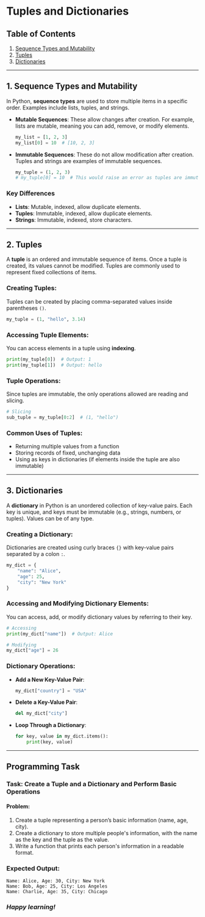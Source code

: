 #  Tuples and Dictionaries


## Table of Contents
1. [Sequence Types and Mutability](#1-sequence-types-and-mutability)
2. [Tuples](#2-tuples)
3. [Dictionaries](#3-dictionaries)

---


## 1. Sequence Types and Mutability

In Python, **sequence types** are used to store multiple items in a specific order. Examples include lists, tuples, and strings.

- **Mutable Sequences**: These allow changes after creation. For example, lists are mutable, meaning you can add, remove, or modify elements.
  ```python
  my_list = [1, 2, 3]
  my_list[0] = 10  # [10, 2, 3]
  ```

- **Immutable Sequences**: These do not allow modification after creation. Tuples and strings are examples of immutable sequences.
  ```python
  my_tuple = (1, 2, 3)
  # my_tuple[0] = 10  # This would raise an error as tuples are immutable
  ```

### Key Differences
- **Lists**: Mutable, indexed, allow duplicate elements.
- **Tuples**: Immutable, indexed, allow duplicate elements.
- **Strings**: Immutable, indexed, store characters.

---

## 2. Tuples

A **tuple** is an ordered and immutable sequence of items. Once a tuple is created, its values cannot be modified. Tuples are commonly used to represent fixed collections of items.

### Creating Tuples:
Tuples can be created by placing comma-separated values inside parentheses `()`. 
```python
my_tuple = (1, "hello", 3.14)
```

### Accessing Tuple Elements:
You can access elements in a tuple using **indexing**.
```python
print(my_tuple[0])  # Output: 1
print(my_tuple[1])  # Output: hello
```

### Tuple Operations:
Since tuples are immutable, the only operations allowed are reading and slicing.
```python
# Slicing
sub_tuple = my_tuple[0:2]  # (1, "hello")
```

### Common Uses of Tuples:
- Returning multiple values from a function
- Storing records of fixed, unchanging data
- Using as keys in dictionaries (if elements inside the tuple are also immutable)

---

## 3. Dictionaries

A **dictionary** in Python is an unordered collection of key-value pairs. Each key is unique, and keys must be immutable (e.g., strings, numbers, or tuples). Values can be of any type.

### Creating a Dictionary:
Dictionaries are created using curly braces `{}` with key-value pairs separated by a colon `:`.

```python
my_dict = {
    "name": "Alice",
    "age": 25,
    "city": "New York"
}
```

### Accessing and Modifying Dictionary Elements:
You can access, add, or modify dictionary values by referring to their key.

```python
# Accessing
print(my_dict["name"])  # Output: Alice

# Modifying
my_dict["age"] = 26
```

### Dictionary Operations:
- **Add a New Key-Value Pair**:
  ```python
  my_dict["country"] = "USA"
  ```
- **Delete a Key-Value Pair**:
  ```python
  del my_dict["city"]
  ```

- **Loop Through a Dictionary**:
  ```python
  for key, value in my_dict.items():
      print(key, value)
  ```

---

## Programming Task

### Task: Create a Tuple and a Dictionary and Perform Basic Operations

#### Problem:
1. Create a tuple representing a person’s basic information (name, age, city).
2. Create a dictionary to store multiple people's information, with the name as the key and the tuple as the value.
3. Write a function that prints each person's information in a readable format.

### Expected Output:
```
Name: Alice, Age: 30, City: New York
Name: Bob, Age: 25, City: Los Angeles
Name: Charlie, Age: 35, City: Chicago
```
### _Happy learning!_
